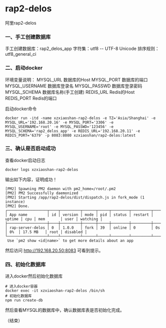# rap2-delos
阿里rap2-delos

### 一、手工创建数据库

手工创建数据库：rap2_delos_app
字符集：utf8 -- UTF-8 Unicode
排序规则：utf8_general_ci

### 二、启动docker

环境变量说明：
MYSQL_URL  数据库的Host
MYSQL_PORT  数据库的端口
MYSQL_USERNAME  数据库登录名
MYSQL_PASSWD  数据库登录密码
MYSQL_SCHEMA  数据库名称(手工创建)
REDIS_URL  Redis的Host
REDIS_PORT  Redis的端口

启动docker命令
```
docker run -itd -name xzxiaoshan-rap2-delos -e TZ='Asia/Shanghai' -e MYSQL_URL='192.168.20.16' -e MYSQL_PORT='3306' -e MYSQL_USERNAME='root' -e MYSQL_PASSWD='123456' -e MYSQL_SCHEMA='rap2_delos_app' -e REDIS_URL='192.168.20.11' -e REDIS_PORT='6379' -p 8083:8080 xzxiaoshan/rap2-delos:latest 
```

### 三、确认是否启动成功

查看docker启动日志
```
docker logs xzxiaoshan-rap2-delos
```
输出如下内容，证明成功！
```
[PM2] Spawning PM2 daemon with pm2_home=/root/.pm2
[PM2] PM2 Successfully daemonized
[PM2] Starting /app/rap2-delos/dist/dispatch.js in fork_mode (1 instance)
[PM2] Done.
┌──────────────────┬────┬─────────┬──────┬─────┬────────┬─────────┬────────┬─────┬───────────┬──────┬──────────┐
│ App name         │ id │ version │ mode │ pid │ status │ restart │ uptime │ cpu │ mem       │ user │ watching │
├──────────────────┼────┼─────────┼──────┼─────┼────────┼─────────┼────────┼─────┼───────────┼──────┼──────────┤
│ rap-server-delos │ 0  │ 1.0.0   │ fork │ 39  │ online │ 0       │ 0s     │ 0%  │ 17.5 MB   │ root │ disabled │
└──────────────────┴────┴─────────┴──────┴─────┴────────┴─────────┴────────┴─────┴───────────┴──────┴──────────┘
 Use `pm2 show <id|name>` to get more details about an app
```
然后访问 http://192.168.20.50:8083 可看到提示。

### 四、初始化数据库

进入docker然后初始化数据库
```
# 进入docker容器
docker exec -it xzxiaoshan-rap2-delos /bin/sh
# 初始化数据库
npm run create-db
```
然后查看MYSQL的数据库中，确认数据库表是否初始化完成。

（结束）




